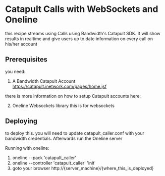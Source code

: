 Catapult Calls with WebSockets and Oneline
=======================================================================

this recipe streams using Calls using Bandwidth's Catapult
SDK. It will show results in realtime and give users up to date
information on every call on his/her account


Prerequisites
--------------------------------------------------

you need:

  1. A Bandwidth Catapult Account
     https://catapult.inetwork.com/pages/home.jsf 

  there is more information on how to setup Catapult accounts here:
  

  2. Oneline Websockets library
  this is for websockets

Deploying
--------------------------------------------------

to deploy this. you will need to update catapult_caller.conf
with your bandwidth credentials. Afterwards run the Oneline server

Running with oneline:
  1. oneline --pack 'catapult_caller'
  2. oneline --controller 'catapult_caller' 'init'
  3. goto your browser http://{server_machine}/{where_this_is_deployed}


